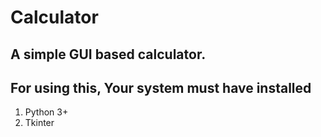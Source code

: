 # Calculator
## A simple GUI based calculator.

## For using this, Your system must have installed 

1. Python 3+
2. Tkinter
